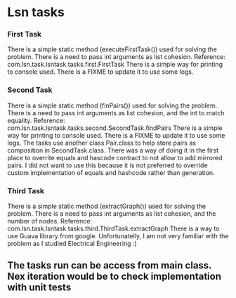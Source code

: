 # Lsn tasks

### First Task
There is a simple static method (executeFirstTask()) used for solving the problem. There is a need to pass int arguments as list cohesion. 
Reference: com.lsn.task.lsntask.tasks.first.FirstTask
There is a simple way for printing to console used. There is a FIXME to update it to use some logs.

### Second Task
There is a simple static method (finPairs()) used for solving the problem. There is a need to pass int arguments as list cohesion, and the int to match equality.
Reference: com.lsn.task.lsntask.tasks.second.SecondTask.findPairs
There is a simple way for printing to console used. There is a FIXME to update it to use some logs.
The tasks use another class Pair.class to help store pairs as composition in SecondTask.class. 
There was a way of doing it in the first place to overrite equals and hascode contract to not allow to add mirrored pairs. 
I did not want to use this because it is not preferred to override custom implementation of equals and hashcode rather than generation.

### Third Task
There is a simple static method (extractGraph()) used for solving the problem. There is a need to pass int arguments as list cohesion, and the number of nodes.
Reference: com.lsn.task.lsntask.tasks.third.ThirdTask.extractGraph
There is a way to use Guava library from google. Unfortunatelly, I am  not very familiar with the problem as I studied Electrical Engineering :) 

## The tasks run can be access from main class. Nex iteration would be to check implementation with unit tests